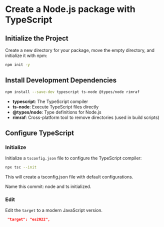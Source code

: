 
# Create a Node.js package with TypeScript




## Initialize the Project

Create a new directory for your package, move the empty directory, and initialize it with npm:

```bash
npm init -y
```




## Install Development Dependencies

```bash
npm install --save-dev typescript ts-node @types/node rimraf
```

- **typescript**: The TypeScript compiler
- **ts-node**: Execute TypeScript files directly
- **@types/node**: Type definitions for Node.js
- **rimraf**: Cross-platform tool to remove directories (used in build scripts)




## Configure TypeScript

### Initialize

Initialize a `tsconfig.json` file to configure the TypeScript compiler:

```bash
npx tsc --init
```

This will create a tsconfig.json file with default configurations. 

Name this commit: node and ts initialized.

### Edit

Edit the `target` to a modern JavaScript version.

```json
 "target": "es2022",
```
